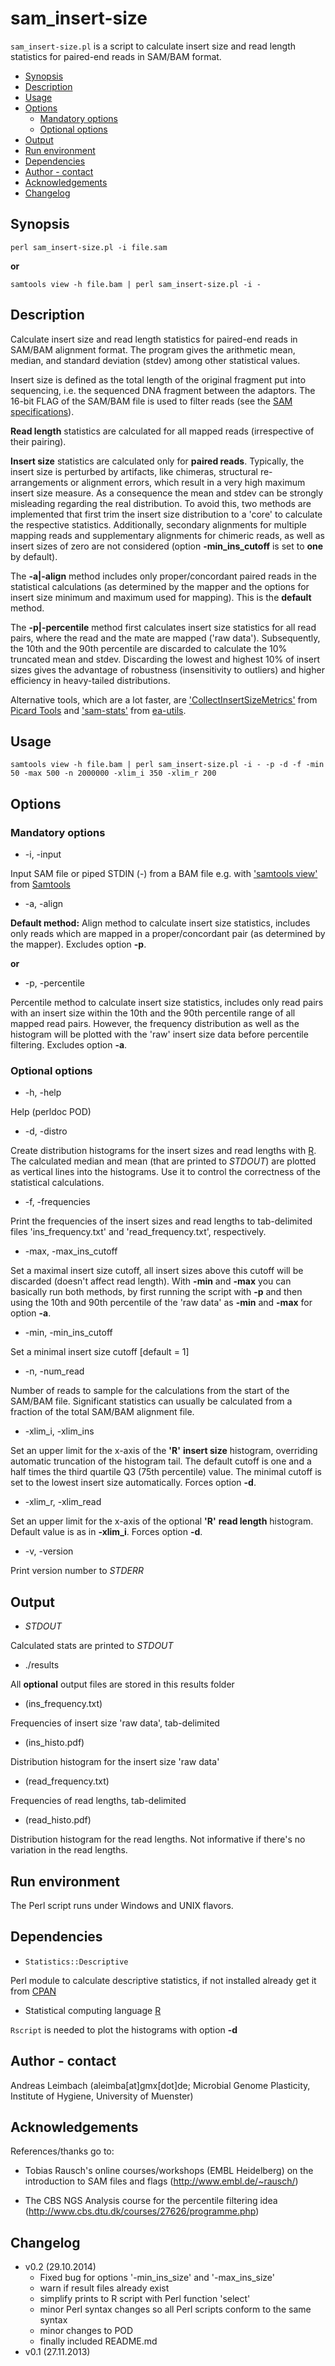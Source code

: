 sam_insert-size
===============

`sam_insert-size.pl` is a script to calculate insert size and read length statistics for paired-end reads in SAM/BAM format.

* [Synopsis](#synopsis)
* [Description](#description)
* [Usage](#usage)
* [Options](#options)
  * [Mandatory options](#mandatory-options)
  * [Optional options](#optional-options)
* [Output](#output)
* [Run environment](#run-environment)
* [Dependencies](#dependencies)
* [Author - contact](#author---contact)
* [Acknowledgements](#acknowledgements)
* [Changelog](#changelog)

## Synopsis

    perl sam_insert-size.pl -i file.sam

**or**

    samtools view -h file.bam | perl sam_insert-size.pl -i -

## Description

Calculate insert size and read length statistics for paired-end reads
in SAM/BAM alignment format. The program gives the arithmetic mean,
median, and standard deviation (stdev) among other statistical values.

Insert size is defined as the total length of the original fragment
put into sequencing, i.e. the sequenced DNA fragment between the
adaptors. The 16-bit FLAG of the SAM/BAM file is used to filter reads
(see the [SAM specifications](http://samtools.sourceforge.net/SAM1.pdf)).

**Read length** statistics are calculated for all mapped reads
(irrespective of their pairing).

**Insert size** statistics are calculated only for **paired reads**.
Typically, the insert size is perturbed by artifacts, like chimeras,
structural re-arrangements or alignment errors, which result in a
very high maximum insert size measure. As a consequence the mean and
stdev can be strongly misleading regarding the real distribution. To
avoid this, two methods are implemented that first trim the insert
size distribution to a 'core' to calculate the respective statistics.
Additionally, secondary alignments for multiple mapping reads and
supplementary alignments for chimeric reads, as well as insert sizes
of zero are not considered (option **-min_ins_cutoff** is set to
**one** by default).

The **-a|-align** method includes only proper/concordant paired reads
in the statistical calculations (as determined by the mapper and the
options for insert size minimum and maximum used for mapping). This
is the **default** method.

The **-p|-percentile** method first calculates insert size statistics
for all read pairs, where the read and the mate are mapped ('raw
data'). Subsequently, the 10th and the 90th percentile are discarded
to calculate the 10% truncated mean and stdev. Discarding the lowest
and highest 10% of insert sizes gives the advantage of robustness
(insensitivity to outliers) and higher efficiency in heavy-tailed
distributions.

Alternative tools, which are a lot faster, are ['CollectInsertSizeMetrics'](https://broadinstitute.github.io/picard/command-line-overview.html#CollectInsertSizeMetrics)
from [Picard Tools](https://broadinstitute.github.io/picard/) and
['sam-stats'](https://code.google.com/p/ea-utils/wiki/SamStats) from
[ea-utils](https://code.google.com/p/ea-utils/).

## Usage

    samtools view -h file.bam | perl sam_insert-size.pl -i - -p -d -f -min 50 -max 500 -n 2000000 -xlim_i 350 -xlim_r 200

## Options

### Mandatory options

- -i, -input

Input SAM file or piped STDIN (-) from a BAM file e.g. with ['samtools view'](http://www.htslib.org/doc/samtools-1.1.html) from [Samtools](http://www.htslib.org/)

- -a, -align

**Default method:** Align method to calculate insert size statistics, includes only reads which are mapped in a proper/concordant pair (as determined by the mapper). Excludes option **-p**.

**or**

- -p, -percentile

Percentile method to calculate insert size statistics, includes only read pairs with an insert size within the 10th and the 90th percentile range of all mapped read pairs. However, the frequency distribution as well as the histogram will be plotted with the 'raw' insert size data before percentile filtering. Excludes option **-a**.

### Optional options

- -h, -help

Help (perldoc POD)

- -d, -distro

Create distribution histograms for the insert sizes and read lengths
with [R](http://www.r-project.org/). The calculated median and mean
(that are printed to *STDOUT*) are plotted as vertical lines into the
histograms. Use it to control the correctness of the statistical
calculations.

- -f, -frequencies

Print the frequencies of the insert sizes and read lengths to
tab-delimited files 'ins_frequency.txt' and 'read_frequency.txt',
respectively.

- -max, -max_ins_cutoff

Set a maximal insert size cutoff, all insert sizes above this cutoff
will be discarded (doesn't affect read length). With **-min** and
**-max** you can basically run both methods, by first running the
script with **-p** and then using the 10th and 90th percentile of the
'raw data' as **-min** and **-max** for option **-a**.

- -min, -min_ins_cutoff

Set a minimal insert size cutoff [default = 1]

- -n, -num_read

Number of reads to sample for the calculations from the start of the
SAM/BAM file. Significant statistics can usually be calculated from a
fraction of the total SAM/BAM alignment file.

- -xlim_i, -xlim_ins

Set an upper limit for the x-axis of the **'R'** **insert size**
histogram, overriding automatic truncation of the histogram tail.
The default cutoff is one and a half times the third quartile Q3
(75th percentile) value. The minimal cutoff is set to the lowest
insert size automatically. Forces option **-d**.

- -xlim_r, -xlim_read

Set an upper limit for the x-axis of the optional **'R'** **read
length** histogram. Default value is as in **-xlim_i**. Forces option
**-d**.

- -v, -version

Print version number to *STDERR*

## Output

- *STDOUT*

Calculated stats are printed to *STDOUT*

- ./results

All **optional** output files are stored in this results folder

- (ins_frequency.txt)

Frequencies of insert size 'raw data', tab-delimited

- (ins_histo.pdf)

Distribution histogram for the insert size 'raw data'

- (read_frequency.txt)

Frequencies of read lengths, tab-delimited

- (read_histo.pdf)

Distribution histogram for the read lengths. Not informative if
there's no variation in the read lengths.

## Run environment

The Perl script runs under Windows and UNIX flavors.

## Dependencies

- `Statistics::Descriptive`

Perl module to calculate descriptive statistics, if not installed
already get it from [CPAN](http://www.cpan.org/)

- Statistical computing language [R](http://www.r-project.org/)

`Rscript` is needed to plot the histograms with option **-d**

## Author - contact

Andreas Leimbach (aleimba[at]gmx[dot]de; Microbial Genome Plasticity, Institute of Hygiene, University of Muenster)

## Acknowledgements

References/thanks go to:

- Tobias Rausch's online courses/workshops (EMBL Heidelberg) on the
introduction to SAM files and flags (http://www.embl.de/~rausch/)

- The CBS NGS Analysis course for the percentile filtering idea (http://www.cbs.dtu.dk/courses/27626/programme.php)

## Changelog

- v0.2 (29.10.2014)
    - Fixed bug for options '-min_ins_size' and '-max_ins_size'
    - warn if result files already exist
    - simplify prints to R script with Perl function 'select'
    - minor Perl syntax changes so all Perl scripts conform to the same syntax
    - minor changes to POD
    - finally included README.md
- v0.1 (27.11.2013)
